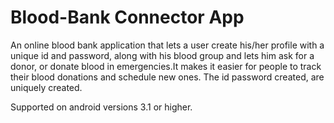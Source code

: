 Blood-Bank Connector App
==========

An online blood bank application that lets a user create his/her profile with a unique id and password, along with his blood group and lets him ask for a donor, or donate blood in emergencies.It makes it easier for people to track their blood donations and schedule new ones. The id password created, are uniquely created. 

Supported on android versions 3.1 or higher.
